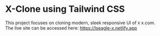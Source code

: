 # X-Clone using Tailwind CSS
This project focuses on cloning modern, sleek responsive UI of `X` x.com.
The live site can be accessed here: https://lseagle-x.netlify.app
